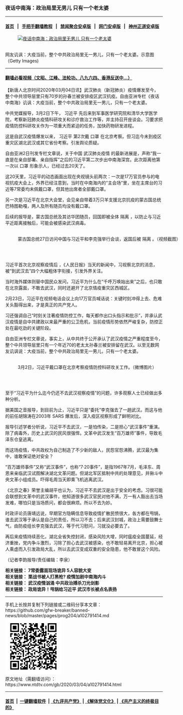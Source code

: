 ### 夜话中南海：政治局里无男儿 只有一个老太婆
------------------------

#### [首页](https://github.com/gfw-breaker/banned-news/blob/master/README.md) &nbsp;&nbsp;|&nbsp;&nbsp; [手把手翻墙教程](https://github.com/gfw-breaker/guides/wiki) &nbsp;&nbsp;|&nbsp;&nbsp; [禁闻聚合安卓版](https://github.com/gfw-breaker/bn-android) &nbsp;&nbsp;|&nbsp;&nbsp; [网门安卓版](https://github.com/oGate2/oGate) &nbsp;&nbsp;|&nbsp;&nbsp; [神州正道安卓版](https://github.com/SzzdOgate/update) 



<div><div class="featured_image">
 <a href="https://i.ntdtv.com/assets/uploads/2020/03/5-1508419563970.jpg" target="_blank">
  <figure>
   <img alt="夜话中南海：政治局里无男儿 只有一个老太婆" src="https://i.ntdtv.com/assets/uploads/2020/03/5-1508419563970-800x450.jpg"/>
  </figure><br/>
 </a>
 <span class="caption">
  网友讥讽：大疫当前，整个中共政治局里无一男儿，只有一个老太婆。示意图（Getty Images)
 </span>
</div>
</div><hr/>

#### [翻墙必看视频（文昭、江峰、法轮功、八九六四、香港反送中...）](https://github.com/gfw-breaker/banned-news/blob/master/pages/link3.md)

<div><div class="post_content" itemprop="articleBody">
 <p>
  【新唐人北京时间2020年03月04日讯】武汉肺炎（新冠肺炎）疫情爆发至今，整个中共领导层里只有70岁的孙春兰被安排疫区武汉抗疫。自由亚洲专栏《夜话中南海》讥讽：大疫当前，整个中共政治局里无一男儿，只有一个老太婆。
 </p>
 <p>
  中共党媒报导，3月2日下午，
  <ok href="https://www.ntdtv.com/gb/习近平.htm">
   习近平
  </ok>
  先后来到军事医学研究院和清华大学医学院，考察新冠肺炎疫情科研攻关和诊疗救治工作等，并主持召开座谈会。习要求把疫情防控科研攻关作为一项重大而紧迫的任务，加快药物研发进程。
 </p>
 <p>
  这是自武汉疫情爆发以来，
  <ok href="https://www.ntdtv.com/gb/习近平.htm">
   习近平
  </ok>
  第2次戴
  <ok href="https://www.ntdtv.com/gb/口罩.htm">
   口罩
  </ok>
  在北京考察。但习迄今未到疫区重灾区湖北武汉或其它省份考察。引发舆论质疑。
 </p>
 <p>
  自由亚洲2日刊发专栏文章说，关于中国
  <ok href="https://www.ntdtv.com/gb/442749.htm">
   武汉肺炎疫情
  </ok>
  的最新进展是，声称“我一直是在亲自部署、亲自指挥”之后的习近平第二次步出中南海深宫。此次距离他第一次以
  <ok href="https://www.ntdtv.com/gb/口罩.htm">
   口罩
  </ok>
  形象示人，已经过去20天了。
 </p>
 <p>
  这20天里，习近平的动态画面出现在央视镜头前两次：一次是17万官员参与的电视抗疫大会上，外界已经注意到，当时在中南海内的“主会场”里，坐在主席台的习近等7常委均未佩戴口罩，但其他出席者全部戴口罩。
 </p>
 <p>
  另一次是习近平在北京大会堂，会见亲自带着3万只羊支援北京抗疫的蒙古国总统巴特图勒嘎，两人及所有随员均没有戴口罩。
 </p>
 <p>
  后续的报导是，蒙古国总统及其访华团随员，回国即被全体
  <ok href="https://www.ntdtv.com/gb/隔离.htm">
   隔离
  </ok>
  ，以防止与习近平近距离接触后，可能会被感染武汉病毒。
 </p>
 <figure class="wp-caption alignnone" id="attachment_102788281" style="width: 600px">
  <ok href="https://i.ntdtv.com/assets/uploads/2020/02/GettyImages-1139447206-600x400-1.jpg">
   <img alt="" class="size-medium wp-image-102788281" src="https://i.ntdtv.com/assets/uploads/2020/02/GettyImages-1139447206-600x400-1-600x338.jpg"/>
  </ok>
  <br/><figcaption class="wp-caption-text">
   蒙古国总统27日访问中国与习近平和李克强举行会谈，返国后被
   <ok href="https://www.ntdtv.com/gb/隔离.htm">
    隔离
   </ok>
   。（视频截图）
  </figcaption><br/>
 </figure><br/>
 <p>
  习近平首次北京视察疫情后 ，《人民日报》当天的新闻中，习视察北京的消息，被“到武汉去”四个大幅粗体字衔接，引发外界关注。
 </p>
 <p>
  当时海外媒体则替中国民众发问，习近平为什么在“千呼万唤始出来”之后，也只敢在北京露面，不敢去武汉，同时还避开了北京情疫重灾区西城区。
 </p>
 <p>
  2月23日，习近平在视频电话会议上向17万官员喊话说：关键时刻冲得上去、危难关头豁得出来，才是真正的共产党人。
 </p>
 <p>
  习还强调自己“时刻关注著疫情防控工作，每天都作出口头指示和批示”，并承认武汉疫情是自中共建政以来最严重的公卫危机，当前疫情形势依然严峻复杂，防控正处在最吃劲的关键阶段。
 </p>
 <p>
  自由亚洲专栏文章说，事实上，从中共终于公开承认了武汉疫情之严重程度至今，整个中共领导层里只有一个年近70的老太太孙春兰被安排留在武汉。以至无数网友讥讽说：大疫当前，整个中共政治局里无一男儿，只有一个老太婆。
 </p>
 <figure class="wp-caption alignnone" id="attachment_102790337" style="width: 600px">
  <ok href="https://i.ntdtv.com/assets/uploads/2020/03/1583149485398.jpg">
   <img alt="" class="size-medium wp-image-102790337" src="https://i.ntdtv.com/assets/uploads/2020/03/1583149485398-600x338.jpg"/>
  </ok>
  <br/><figcaption class="wp-caption-text">
   3月2日，习近平戴口罩在北京考察疫情防控科研攻关工作。（微博图片）
  </figcaption><br/>
 </figure><br/>
 <p>
  至于“习近平为什么迄今仍还不去武汉视察疫情”的问题，许多观察人士已经做出多种分析。
 </p>
 <p>
  据美国之音报导，到目前为止，习近平只是“委托”李克强去了一趟武汉。而这与他的前任胡锦涛在2003年
  <ok href="https://www.ntdtv.com/gb/sars.htm">
   SARS
  </ok>
  爆发后，深入疫区视察形成了鲜明对比。
 </p>
 <p>
  报导引述学者分析说，习近平不去武汉，一是怕传染，二是担心“武汉事件”重演。除了病毒外，历史上武汉的民风很强悍。文革中武汉发生“百万雄师”事件，导致毛泽东仓皇逃离。
 </p>
 <p>
  而这场疫情，中共政权为自己制造了不少新的敌人，民怨官怨沸腾，武汉最为集中，谁敢保证绝对安全？
 </p>
 <p>
  “百万雄师事件”又称“武汉事件”，也称“7·20事件”，是指1967年7月，毛泽东、周恩来亲临武汉试图解决湖北文革问题。但湖北军区抵制中共的处理意见，并揪斗中央文革小组成员。吓得毛周当天即乘飞机逃离武汉。
 </p>
 <p>
  《北京之春》荣誉主编胡平也认为，习近平不去武汉是出于安全的考虑。习很可能会联想到文革中的武汉事件，他知道很多武汉官民对他不满，万一有人豁出去当场发难，哪怕只是当场质问，都会很麻烦。所以不去为妙。
 </p>
 <p>
  时政评论员唐靖远说，早期官方隐瞒信息导致疫情扩散民愤很大，各方都在甩锅，谁去武汉等于承认是自己的责任，所以习不去；后来武汉封城，政治上需要鼓舞士气，由防疫组长李克强去武汉，等于代习慰问，习就没必要去了。
 </p>
 <p>
  再后来疫情持续恶化，湖北全省失控封闭，感染风险大增，同时瘟疫全国蔓延，经济重挫，党内争斗激烈，习除了担心去武汉被感染，也不敢轻易离开北京，担心被人乘虚而入引发政局大乱，所以去武汉变成双重的安全隐患，他不敢冒这个风险。
 </p>
 <p>
  （记者李韵报导/责任编辑：李泉）
 </p>
 <p>
  <strong>
   相关链接：
   <ok href="https://www.ntdtv.com/gb/2020/02/27/a102786648.html" rel="noopener" target="_blank">
    7常委露面现场诡异 5人容貌大变
   </ok>
  </strong>
  <br/>
  <strong>
   相关链接：
   <ok href="https://www.ntdtv.com/gb/2020/03/02/a102789484.html" rel="noopener" target="_blank">
    栗战书被人打黑枪? 疫情加剧中南海内斗
   </ok>
  </strong>
  <br/>
  <strong>
   相关链接：
   <ok href="https://ntdtv.com/gb/2020/02/15/a102777668.html" rel="noopener" target="_blank">
    武汉疫情汹涌 中共政治搏杀刀光剑影
   </ok>
  </strong>
  <br/>
  <strong>
   相关链接：
   <ok href="https://www.ntdtv.com/gb/2020/03/02/a102789637.html" rel="noopener" target="_blank">
    政局诡异！甩锅给习近平 武汉市长被点名表扬
   </ok>
  </strong>
 </p>
 <div class="single_ad">
 </div>
</div>
</div>
<hr/>
手机上长按并复制下列链接或二维码分享本文章：<br/>
https://github.com/gfw-breaker/banned-news/blob/master/pages/prog204/a102791414.md <br/>
<a href='https://github.com/gfw-breaker/banned-news/blob/master/pages/prog204/a102791414.md'><img src='https://github.com/gfw-breaker/banned-news/blob/master/pages/prog204/a102791414.md.png'/></a> <br/>
原文地址（需翻墙访问）：https://www.ntdtv.com/gb/2020/03/04/a102791414.html


------------------------
#### [首页](https://github.com/gfw-breaker/banned-news/blob/master/README.md) &nbsp;|&nbsp; [一键翻墙软件](https://github.com/gfw-breaker/nogfw/blob/master/README.md) &nbsp;| [《九评共产党》](https://github.com/gfw-breaker/9ping.md/blob/master/README.md#九评之一评共产党是什么) | [《解体党文化》](https://github.com/gfw-breaker/jtdwh.md/blob/master/README.md) | [《共产主义的终极目的》](https://github.com/gfw-breaker/gczydzjmd.md/blob/master/README.md)


<img src='http://gfw-breaker.win/banned-news/pages/prog204/a102791414.md' width='0px' height='0px'/>
